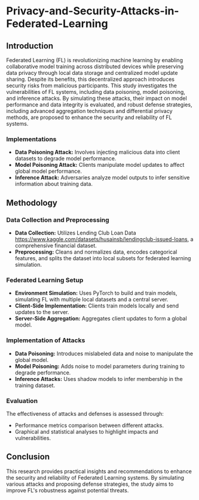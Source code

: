 # Privacy-and-Security-Attacks-in-Federated-Learning

## Introduction

Federated Learning (FL) is revolutionizing machine learning by enabling collaborative model training across distributed devices while preserving data privacy through local data storage and centralized model update sharing. Despite its benefits, this decentralized approach introduces security risks from malicious participants. This study investigates the vulnerabilities of FL systems, including data poisoning, model poisoning, and inference attacks. By simulating these attacks, their impact on model performance and data integrity is evaluated, and robust defense strategies, including advanced aggregation techniques and differential privacy methods, are proposed to enhance the security and reliability of FL systems.

###  Implementations

- **Data Poisoning Attack:** Involves injecting malicious data into client datasets to degrade model performance.
- **Model Poisoning Attack:** Clients manipulate model updates to affect global model performance.
- **Inference Attack:** Adversaries analyze model outputs to infer sensitive information about training data.

## Methodology

### Data Collection and Preprocessing

- **Data Collection:** Utilizes Lending Club Loan Data https://www.kaggle.com/datasets/husainsb/lendingclub-issued-loans, a comprehensive financial dataset.
- **Preprocessing:** Cleans and normalizes data, encodes categorical features, and splits the dataset into local subsets for federated learning simulation.

### Federated Learning Setup

- **Environment Simulation:** Uses PyTorch to build and train models, simulating FL with multiple local datasets and a central server.
- **Client-Side Implementation:** Clients train models locally and send updates to the server.
- **Server-Side Aggregation:** Aggregates client updates to form a global model.

### Implementation of Attacks

- **Data Poisoning:** Introduces mislabeled data and noise to manipulate the global model.
- **Model Poisoning:** Adds noise to model parameters during training to degrade performance.
- **Inference Attacks:** Uses shadow models to infer membership in the training dataset.

### Evaluation

The effectiveness of attacks and defenses is assessed through:

- Performance metrics comparison between different attacks.
- Graphical and statistical analyses to highlight impacts and vulnerabilities.

## Conclusion

This research provides practical insights and recommendations to enhance the security and reliability of Federated Learning systems. By simulating various attacks and  proposing defense strategies, the study aims to improve FL's robustness against potential threats.


